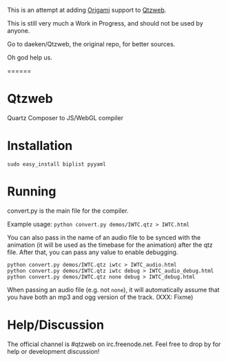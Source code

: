 This is an attempt at adding [Origami](http://facebook.github.io/origami/) support to [Qtzweb](http://badassjs.com/post/39479159669/qtzweb-a-quartz-composer-to-webgl-javascript). 

This is still very much a Work in Progress, and should not be used by anyone. 

Go to daeken/Qtzweb, the original repo, for better sources.

Oh god help us. 

======


Qtzweb
======

Quartz Composer to JS/WebGL compiler

Installation
============

    sudo easy_install biplist pyyaml

Running
=======

convert.py is the main file for the compiler.

Example usage: `python convert.py demos/IWTC.qtz > IWTC.html`

You can also pass in the name of an audio file to be synced with the animation (it will be used as the timebase for the animation) after the qtz file.
After that, you can pass any value to enable debugging.

    python convert.py demos/IWTC.qtz iwtc > IWTC_audio.html
    python convert.py demos/IWTC.qtz iwtc debug > IWTC_audio_debug.html
    python convert.py demos/IWTC.qtz none debug > IWTC_debug.html

When passing an audio file (e.g. not `none`), it will automatically assume that you have both an mp3 and ogg version of the track. (XXX: Fixme)

Help/Discussion
===============

The official channel is #qtzweb on irc.freenode.net.  Feel free to drop by for help or development discussion!
